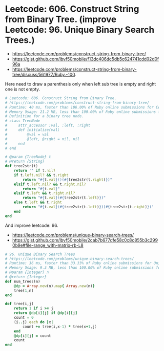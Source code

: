 # Leetcode: 606. Construct String from Binary Tree. (improve Leetcode: 96. Unique Binary Search Trees.)

- https://leetcode.com/problems/construct-string-from-binary-tree/
- https://gist.github.com/lbvf50mobile/f13dc406dc5db5c624741cdd02d0f96a
- https://leetcode.com/problems/construct-string-from-binary-tree/discuss/561977/Ruby.-100.


Here need to draw a parenthesis only when left sub tree is empty and right one is not empty. 

```Ruby
# Leetcode: 606. Construct String from Binary Tree.
# https://leetcode.com/problems/construct-string-from-binary-tree/
# Runtime: 40 ms, faster than 100.00% of Ruby online submissions for Construct String from Binary Tree.
# Memory Usage: 21.2 MB, less than 100.00% of Ruby online submissions for Construct String from Binary Tree.
# Definition for a binary tree node.
# class TreeNode
#     attr_accessor :val, :left, :right
#     def initialize(val)
#         @val = val
#         @left, @right = nil, nil
#     end
# end

# @param {TreeNode} t
# @return {String}
def tree2str(t)
    return '' if t.nil?
    if t.left.nil? && t.right
        return "#{t.val}()(#{tree2str(t.right)})"
    elsif t.left.nil? && t.right.nil?
        return "#{t.val}"
    elsif t.left && t.right.nil?
        return "#{t.val}(#{tree2str(t.left)})"
    else t.left && t.right
        return "#{t.val}(#{tree2str(t.left)})(#{tree2str(t.right)})"
    end
end
```

And improve leetcode: 96.

- https://leetcode.com/problems/unique-binary-search-trees/
- https://gist.github.com/lbvf50mobile/2cab7b677dfe58c0c8c855b3c2990b9e#file-range_with-matrix-rb-L8

```Ruby
# 96. Unique Binary Search Trees
# https://leetcode.com/problems/unique-binary-search-trees/
# Runtime: 36 ms, faster than 33.33% of Ruby online submissions for Unique Binary Search Trees.
# Memory Usage: 9.3 MB, less than 100.00% of Ruby online submissions for Unique Binary Search Trees.
# @param {Integer} n
# @return {Integer}
def num_trees(n)
    @dp = Array.new(n).map{ Array.new(n)}
    tree(1,n)
end

def tree(i,j)
    return 1 if i >= j
    return @dp[i][j] if @dp[i][j]
    count = 0
    (i..j).each do |x|
        count += tree(i,x-1) * tree(x+1,j)
    end
    @dp[i][j] = count
    count
end
```